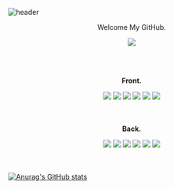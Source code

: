 ![header](https://capsule-render.vercel.app/api?type=waving&text=Welcome&&desc=Programming%20in%20Dark%20Room&descAlignY=60&descAlign=62&color=0:B0B0B0,100:000000&height=400&fontColor=ffffff&section=header&animation=fadeIn)

<p align='center' fontWeight='bold'> Welcome My GitHub. </p>
<p align='center'>
<a href='https://ryuwoongstory.tistory.com/'><img src="https://img.shields.io/badge/Tistory-000000?style=for-the-badge&logo=tistory&logoColor=white"></a>
</p>
<br />
<br />
<p align='center'><strong>Front.</strong></p>


<div align='center'>
<img src="https://img.shields.io/badge/JavaScript-F7DF1E?style=for-the-badge&logo=javascript&logoColor=white">
<img src="https://img.shields.io/badge/TypeScript-3178C6?style=for-the-badge&logo=typescript&logoColor=white">
<img src="https://img.shields.io/badge/React-61DAFB?style=for-the-badge&logo=react&logoColor=white">
<img src="https://img.shields.io/badge/ReactNative-61DAFB?style=for-the-badge&logo=react&logoColor=white">
<img src="https://img.shields.io/badge/Next-000000?style=for-the-badge&logo=nextdotjs&logoColor=white">
<img src="https://img.shields.io/badge/Redux-764ABC?style=for-the-badge&logo=redux&logoColor=white">
</div>
<br />
<br />

<p align='center'><strong>Back.</strong></p>


<div align='center'>
<img src="https://img.shields.io/badge/Express-000000?style=for-the-badge&logo=typescript&logoColor=white">
<img src="https://img.shields.io/badge/Typeorm-262627?style=for-the-badge&logo=typeorm&logoColor=white">
<img src="https://img.shields.io/badge/MySQL-4479A1?style=for-the-badge&logo=MySQL&logoColor=white">
<img src="https://img.shields.io/badge/AWS-232F3E?style=for-the-badge&logo=amazonaws&logoColor=white">
<img src="https://img.shields.io/badge/Firebase-FFCA28?style=for-the-badge&logo=firebase&logoColor=white">
  <img src="https://img.shields.io/badge/Supabase-3FCF8E?style=for-the-badge&logo=supabase&logoColor=white">

</div>

<br />
<br />

[![Anurag's GitHub stats](https://github-readme-stats.vercel.app/api?username=RyuWoong&show_icons=true&theme=radical)](https://github.com/anuraghazra/github-readme-stats)



